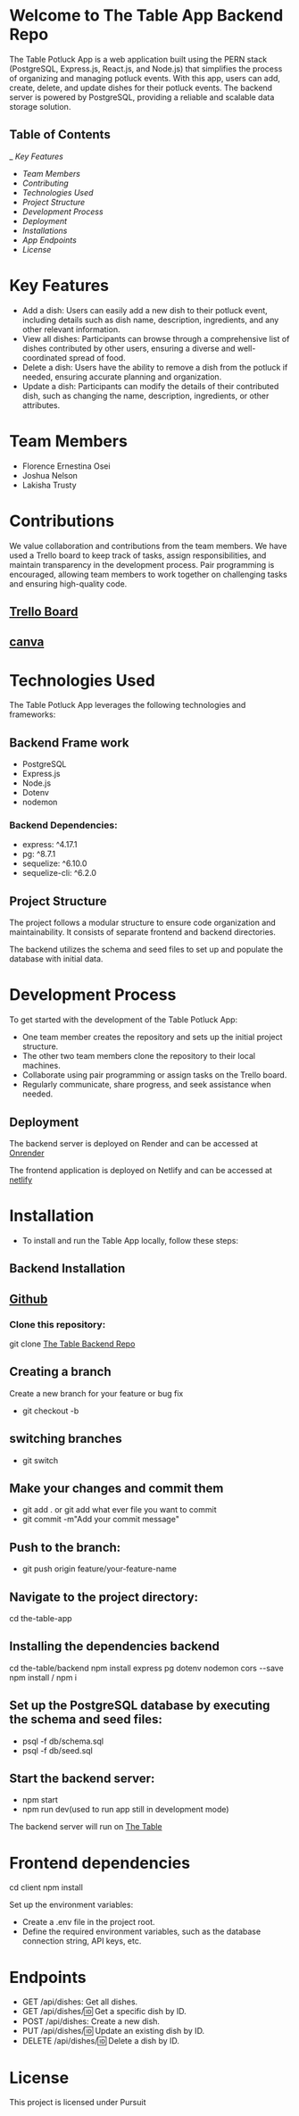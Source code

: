# Welcome to The Table App Backend Repo

The Table Potluck App is a web application built using the PERN stack (PostgreSQL, Express.js, React.js, and Node.js) that simplifies the process of organizing and managing potluck events. With this app, users can add, create, delete, and update dishes for their potluck events. The backend server is powered by PostgreSQL, providing a reliable and scalable data storage solution.

## Table of Contents
_ _Key Features_
- _Team Members_
- _Contributing_
- _Technologies Used_
- _Project Structure_
- _Development Process_
- _Deployment_
- _Installations_
- _App Endpoints_
- _License_
# Key Features
- Add a dish: Users can easily add a new dish to their potluck event, including details such as dish name, description, ingredients, and any other relevant information.
- View all dishes: Participants can browse through a comprehensive list of dishes contributed by other users, ensuring a diverse and well-coordinated spread of food.
- Delete a dish: Users have the ability to remove a dish from the potluck if needed, ensuring accurate planning and organization.
- Update a dish: Participants can modify the details of their contributed dish, such as changing the name, description, ingredients, or other attributes.

# Team Members
- Florence Ernestina Osei
- Joshua Nelson
- Lakisha Trusty

# Contributions
We value collaboration and contributions from the team members. We have used a Trello board to keep track of tasks, assign responsibilities, and maintain transparency in the development process. Pair programming is encouraged, allowing team members to work together on challenging tasks and ensuring high-quality code.

## [Trello Board](https://trello.com/b/qnXqs6o9/the-table-project)

## [canva](https://www.canva.com/design/DAFiYB7wjic/t3gjY1McoAbUvgL3m6Ao5A/view?analyticsCorrelationId=c62f75f0-0019-457f-ae1e-117efc0d4509)

# Technologies Used
The Table Potluck App leverages the following technologies and frameworks:
## Backend Frame work
- PostgreSQL
- Express.js
- Node.js
- Dotenv
- nodemon

### Backend Dependencies:
- express: ^4.17.1
- pg: ^8.7.1
- sequelize: ^6.10.0
- sequelize-cli: ^6.2.0


## Project Structure
The project follows a modular structure to ensure code organization and maintainability. It consists of separate frontend and backend directories.

The backend utilizes the schema and seed files to set up and populate the database with initial data.

# Development Process
To get started with the development of the Table Potluck App:

- One team member creates the repository and sets up the initial project structure.
- The other two team members clone the repository to their local machines.
- Collaborate using pair programming or assign tasks on the Trello board.
- Regularly communicate, share progress, and seek assistance when needed.

## Deployment
The backend server is deployed on Render and can be accessed at [Onrender](https://the-table-backend.onrender.com)

The frontend application is deployed on Netlify and can be accessed at 
[netlify](https://app.netlify.com/sites/thetable-app/deploys/645e6a561142220008d155cc)


# Installation
- To install and run the Table App locally, follow these steps:

## Backend Installation 
## [Github](https://github.com/)
### Clone this repository:
git clone [The Table Backend Repo](https://github.com/joshuanelsondev/table-backend-project.git)

## Creating a branch 
Create a new branch for your feature or bug fix
- git checkout -b <name the branch>

## switching branches
- git switch <name of branch you want to switch to>

## Make your changes and commit them
- git add . or git add what ever file you want to commit
- git commit -m"Add your commit message"

## Push to the branch:
- git push origin feature/your-feature-name


## Navigate to the project directory:
cd the-table-app

## Installing the dependencies backend
cd the-table/backend
npm install express pg dotenv nodemon cors --save
npm install / npm i
## Set up the PostgreSQL database by executing the schema and seed files:
- psql -f db/schema.sql
- psql -f db/seed.sql

## Start the backend server:
- npm start
- npm run dev(used to run app still in development mode)

The backend server will run on [The Table](http://localhost:3003)

# Frontend dependencies
cd client
npm install

Set up the environment variables:
- Create a .env file in the project root.
- Define the required environment variables, such as the database connection string, API keys, etc.

#
# Endpoints
- GET /api/dishes: Get all dishes.
- GET /api/dishes/:id: Get a specific dish by ID.
- POST /api/dishes: Create a new dish.
- PUT /api/dishes/:id: Update an existing dish by ID.
- DELETE /api/dishes/:id: Delete a dish by ID.

 # License
This project is licensed under Pursuit
